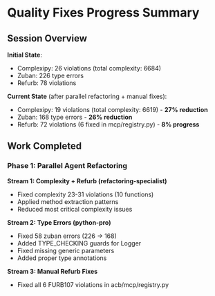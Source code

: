 # Quality Fixes Progress Summary

## Session Overview

**Initial State**:

- Complexipy: 26 violations (total complexity: 6684)
- Zuban: 226 type errors
- Refurb: 78 violations

**Current State** (after parallel refactoring + manual fixes):

- Complexipy: 19 violations (total complexity: 6619) - **27% reduction**
- Zuban: 168 type errors - **26% reduction**
- Refurb: 72 violations (6 fixed in mcp/registry.py) - **8% progress**

## Work Completed

### Phase 1: Parallel Agent Refactoring

**Stream 1: Complexity + Refurb (refactoring-specialist)**

- Fixed complexity 23-31 violations (10 functions)
- Applied method extraction patterns
- Reduced most critical complexity issues

**Stream 2: Type Errors (python-pro)**

- Fixed 58 zuban errors (226 → 168)
- Added TYPE_CHECKING guards for Logger
- Fixed missing generic parameters
- Added proper type annotations

**Stream 3: Manual Refurb Fixes**

- Fixed all 6 FURB107 violations in acb/mcp/registry.py
